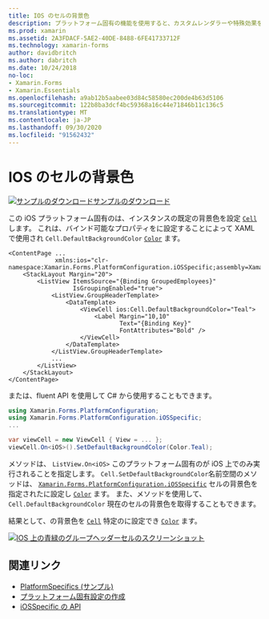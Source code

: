 ```yaml
---
title: IOS のセルの背景色
description: プラットフォーム固有の機能を使用すると、カスタムレンダラーや特殊効果を実装することなく、特定のプラットフォームでのみ使用できる機能を使用できます。 この記事では、ios のセルの既定の背景色を設定する iOS プラットフォーム固有のを使用する方法について説明します。
ms.prod: xamarin
ms.assetid: 2A3FDACF-5AE2-40DE-8488-6FE41733712F
ms.technology: xamarin-forms
author: davidbritch
ms.author: dabritch
ms.date: 10/24/2018
no-loc:
- Xamarin.Forms
- Xamarin.Essentials
ms.openlocfilehash: a9ab12b5aabee03d84c58580ec200de4b63d5106
ms.sourcegitcommit: 122b8ba3dcf4bc59368a16c44e71846b11c136c5
ms.translationtype: MT
ms.contentlocale: ja-JP
ms.lasthandoff: 09/30/2020
ms.locfileid: "91562432"
---
```

# <a name="cell-background-color-on-ios"></a>IOS のセルの背景色

[![サンプルのダウンロード](~/media/shared/download.png)サンプルのダウンロード](https://docs.microsoft.com/samples/xamarin/xamarin-forms-samples/userinterface-platformspecifics)

この iOS プラットフォーム固有のは、インスタンスの既定の背景色を設定 [`Cell`](xref:Xamarin.Forms.Cell) します。 これは、バインド可能なプロパティをに設定することによって XAML で使用され `Cell.DefaultBackgroundColor` [`Color`](xref:Xamarin.Forms.Color) ます。

```xaml
<ContentPage ...
             xmlns:ios="clr-namespace:Xamarin.Forms.PlatformConfiguration.iOSSpecific;assembly=Xamarin.Forms.Core">
    <StackLayout Margin="20">
        <ListView ItemsSource="{Binding GroupedEmployees}"
                  IsGroupingEnabled="true">
            <ListView.GroupHeaderTemplate>
                <DataTemplate>
                    <ViewCell ios:Cell.DefaultBackgroundColor="Teal">
                        <Label Margin="10,10"
                               Text="{Binding Key}"
                               FontAttributes="Bold" />
                    </ViewCell>
                </DataTemplate>
            </ListView.GroupHeaderTemplate>
            ...
        </ListView>
    </StackLayout>
</ContentPage>
```

または、fluent API を使用して C# から使用することもできます。

```csharp
using Xamarin.Forms.PlatformConfiguration;
using Xamarin.Forms.PlatformConfiguration.iOSSpecific;
...

var viewCell = new ViewCell { View = ... };
viewCell.On<iOS>().SetDefaultBackgroundColor(Color.Teal);
```

メソッドは、 `ListView.On<iOS>` このプラットフォーム固有のが iOS 上でのみ実行されることを指定します。 `Cell.SetDefaultBackgroundColor`名前空間のメソッドは、 [`Xamarin.Forms.PlatformConfiguration.iOSSpecific`](xref:Xamarin.Forms.PlatformConfiguration.iOSSpecific) セルの背景色を指定されたに設定し [`Color`](xref:Xamarin.Forms.Color) ます。 また、メソッドを使用して、 `Cell.DefaultBackgroundColor` 現在のセルの背景色を取得することもできます。

結果として、の背景色を [`Cell`](xref:Xamarin.Forms.Cell) 特定のに設定でき [`Color`](xref:Xamarin.Forms.Color) ます。

[![IOS 上の青緑のグループヘッダーセルのスクリーンショット](cell-background-color-images/group-header-cell-color.png "緑色のグループヘッダーセルを含む ListView")](cell-background-color-images/group-header-cell-color-large.png#lightbox "緑色のグループヘッダーセルを含む ListView")

## <a name="related-links"></a>関連リンク

- [PlatformSpecifics (サンプル)](/samples/xamarin/xamarin-forms-samples/userinterface-platformspecifics)
- [プラットフォーム固有設定の作成](~/xamarin-forms/platform/platform-specifics/index.md#creating-platform-specifics)
- [iOSSpecific の API](xref:Xamarin.Forms.PlatformConfiguration.iOSSpecific)